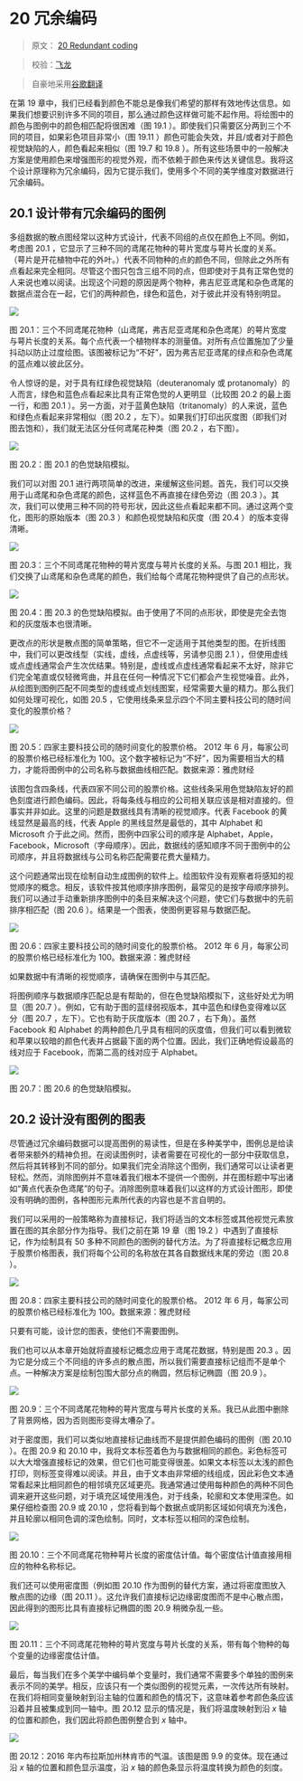 # 20 冗余编码

> 原文： [20 Redundant coding](https://serialmentor.com/dataviz/redundant-coding.html)

> 校验：[飞龙](https://github.com/wizardforcel)

> 自豪地采用[谷歌翻译](https://translate.google.cn/)

在第 19 章中，我们已经看到颜色不能总是像我们希望的那样有效地传达信息。如果我们想要识别许多不同的项目，那么通过颜色这样做可能不起作用。将绘图中的颜色与图例中的颜色相匹配将很困难（图 19.1 ）。即使我们只需要区分两到三个不同的项目，如果彩色项目非常小（图 19.11 ）颜色可能会失效，并且/或者对于颜色视觉缺陷的人，颜色看起来相似（图 19.7 和 19.8 ）。所有这些场景中的一般解决方案是使用颜色来增强图形的视觉外观，而不依赖于颜色来传达关键信息。我将这个设计原理称为冗余编码，因为它提示我们，使用多个不同的美学维度对数据进行冗余编码。

## 20.1 设计带有冗余编码的图例

多组数据的散点图经常以这种方式设计，代表不同组的点仅在颜色上不同。例如，考虑图 20.1 ，它显示了三种不同的鸢尾花物种的萼片宽度与萼片长度的关系。 （萼片是开花植物中花的外叶。）代表不同物种的点的颜色不同，但除此之外所有点看起来完全相同。尽管这个图只包含三组不同的点，但即使对于具有正常色觉的人来说也难以阅读。出现这个问题的原因是两个物种，弗吉尼亚鸢尾和杂色鸢尾的数据点混合在一起，它们的两种颜色，绿色和蓝色，对于彼此并没有特别明显。

![](img/71de51cfd932d0a8d7a54d501a2e1240.jpg)

图 20.1：三个不同鸢尾花物种（山鸢尾，弗吉尼亚鸢尾和杂色鸢尾）的萼片宽度与萼片长度的关系。每个点代表一个植物样本的测量值。对所有点位置施加了少量抖动以防止过度绘图。该图被标记为“不好”，因为弗吉尼亚鸢尾的绿点和杂色鸢尾的蓝点难以彼此区分。

令人惊讶的是，对于具有红绿色视觉缺陷（deuteranomaly 或 protanomaly）的人而言，绿色和蓝色点看起来比具有正常色觉的人更明显（比较图 20.2 的最上面一行，和图 20.1 ）。另一方面，对于蓝黄色缺陷（tritanomaly）的人来说，蓝色和绿色点看起来非常相似（图 20.2 ，左下）。如果我们打印出灰度图（即我们对图去饱和），我们就无法区分任何鸢尾花种类（图 20.2 ，右下图）。

![](img/430fd625964cb0e46e0832fa7b5bf992.jpg)

图 20.2：图 20.1 的色觉缺陷模拟。

我们可以对图 20.1 进行两项简单的改进，来缓解这些问题。首先，我们可以交换用于山鸢尾和杂色鸢尾的颜色，这样蓝色不再直接在绿色旁边（图 20.3 ）。其次，我们可以使用三种不同的符号形状，因此这些点看起来都不同。通过这两个变化，图形的原始版本（图 20.3 ）和颜色视觉缺陷和灰度（图 20.4 ）的版本变得清晰。

![](img/528ecc80bd2062e70d3be896630da801.jpg)

图 20.3：三个不同鸢尾花物种的萼片宽度与萼片长度的关系。与图 20.1 相比，我们交换了山鸢尾和杂色鸢尾的颜色，我们给每个鸢尾花物种提供了自己的点形状。

![](img/fc90c9311df98c0533b1add556e078e0.jpg)

图 20.4：图 20.3 的色觉缺陷模拟。由于使用了不同的点形状，即使是完全去饱和的灰度版本也很清晰。

更改点的形状是散点图的简单策略，但它不一定适用于其他类型的图。在折线图中，我们可以更改线型（实线，虚线，点虚线等，另请参见图 2.1 ），但使用虚线或点虚线通常会产生次优结果。特别是，虚线或点虚线通常看起来不太好，除非它们完全笔直或仅轻微弯曲，并且在任何一种情况下它们都会产生视觉噪音。此外，从绘图到图例匹配不同类型的虚线或点划线图案，经常需要大量的精力。那么我们如何处理可视化，如图 20.5 ，它使用线条来显示四个不同主要科技公司的随时间变化的股票价格？

![](img/4bb1f3fd1084c397035127fff222f3fa.jpg)

图 20.5：四家主要科技公司的随时间变化的股票价格。 2012 年 6 月，每家公司的股票价格已经标准化为 100。这个数字被标记为“不好”，因为需要相当大的精力，才能将图例中的公司名称与数据曲线相匹配。数据来源：雅虎财经

该图包含四条线，代表四家不同公司的股票价格。这些线条采用色觉缺陷友好的颜色刻度进行颜色编码。因此，将每条线与相应的公司相关联应该是相对直接的。但事实并非如此。这里的问题是数据线具有清晰的视觉顺序。代表 Facebook 的黄线显然是最高的线，代表 Apple 的黑线显然是最低的，其中 Alphabet 和 Microsoft 介于此之间。然而，图例中四家公司的顺序是 Alphabet，Apple，Facebook，Microsoft（字母顺序）。因此，数据线的感知顺序不同于图例中的公司顺序，并且将数据线与公司名称匹配需要花费大量精力。

这个问题通常出现在绘制自动生成图例的软件上。绘图软件没有观察者将感知的视觉顺序的概念。相反，该软件按其他顺序排序图例，最常见的是按字母顺序排列。我们可以通过手动重新排序图例中的条目来解决这个问题，使它们与数据中的先前排序相匹配（图 20.6 ）。结果是一个图表，使图例更容易与数据匹配。

![](img/9940959651d4ef3565baa42af035b30f.jpg)

图 20.6：四家主要科技公司的随时间变化的股票价格。 2012 年 6 月，每家公司的股票价格已经标准化为 100。数据来源：雅虎财经

如果数据中有清晰的视觉顺序，请确保在图例中与其匹配。

将图例顺序与数据顺序匹配总是有帮助的，但在色觉缺陷模拟下，这些好处尤为明显（图 20.7 ）。例如，它有助于图的蓝绿弱视版本，其中蓝色和绿色变得难以区分（图 20.7 ，左下）。它也有助于灰度版本（图 20.7 ，右下角）。虽然 Facebook 和 Alphabet 的两种颜色几乎具有相同的灰度值，但我们可以看到微软和苹果以较暗的颜色代表并占据最下面的两个位置。因此，我们正确地假设最高的线对应于 Facebook，而第二高的线对应于 Alphabet。

![](img/eba855504b27aa4991bab1f60077e0d1.jpg)

图 20.7：图 20.6 的色觉缺陷模拟。

## 20.2 设计没有图例的图表

尽管通过冗余编码数据可以提高图例的易读性，但是在多种美学中，图例总是给读者带来额外的精神负担。在阅读图例时，读者需要在可视化的一部分中获取信息，然后将其转移到不同的部分。如果我们完全消除这个图例，我们通常可以让读者更轻松。然而，消除图例并不意味着我们根本不提供一个图例，并在图标题中写出诸如“黄点代表杂色鸢尾”的句子。消除图例意味着我们以这样的方式设计图形，即使没有明确的图例，各种图形元素所代表的内容也是不言自明的。

我们可以采用的一般策略称为直接标记，我们将适当的文本标签或其他视觉元素放置在图的其余部分作为指导。我们之前在第 19 章（图 19.2 ）中遇到了直接标记，作为绘制具有 50 多种不同颜色的图例的替代方法。为了将直接标记概念应用于股票价格图表，我们将每个公司的名称放在其各自数据线末尾的旁边（图 20.8 ）。

![](img/84e4b8c9d79f48386a788e3be7bb17be.jpg)

图 20.8：四家主要科技公司的随时间变化的股票价格。 2012 年 6 月，每家公司的股票价格已经标准化为 100。数据来源：雅虎财经

只要有可能，设计您的图表，使他们不需要图例。

我们也可以从本章开始就将直接标记概念应用于鸢尾花数据，特别是图 20.3 。因为它是分成三个不同组的许多点的散点图，所以我们需要直接标记组而不是单个点。一种解决方案是绘制包围大部分点的椭圆，然后标记椭圆（图 20.9 ）。

![](img/2aa1af320ab84d16b0bd8e25a406bdc7.jpg)

图 20.9：三个不同鸢尾花物种的萼片宽度与萼片长度的关系。我已从此图中删除了背景网格，因为否则图形变得太嘈杂了。

对于密度图，我们可以类似地直接标记曲线而不是提供颜色编码的图例（图 20.10 ）。在图 20.9 和 20.10 中，我将文本标签着色为与数据相同的颜色。彩色标签可以大大增强直接标记的效果，但它们也可能变得很差。如果文本标签以太浅的颜色打印，则标签变得难以阅读。并且，由于文本由非常细的线组成，因此彩色文本通常看起来比相同颜色的相邻填充区域更亮。我通常通过使用每种颜色的两种不同色调来避开这些问题，对于填充区域使用浅色，对于线条，轮廓和文本使用深色。如果仔细检查图 20.9 或 20.10 ，您将看到每个数据点或阴影区域如何填充为浅色，并且轮廓以相同色调的深色绘制。同时，文本标签以相同的深色绘制。

![](img/a7e62626501a392d0528e3d323f81325.jpg)

图 20.10：三个不同鸢尾花物种萼片长度的密度估计值。每个密度估计值直接用相应的物种名称标记。

我们还可以使用密度图（例如图 20.10 作为图例的替代方案，通过将密度图放入散点图的边缘（图 20.11 ）。这允许我们直接标记边缘密度图而不是中心散点图，因此得到的图形比具有直接标记椭圆的图 20.9 稍微杂乱一些。

![](img/8210b74a9a6b473c4fe9e4c5e39c185a.jpg)

图 20.11：三个不同鸢尾花物种的萼片宽度与萼片长度的关系，带有每个物种的每个变量的边缘密度估计值。

最后，每当我们在多个美学中编码单个变量时，我们通常不需要多个单独的图例来表示不同的美学。相反，应该只有一个类似图例的视觉元素，一次传达所有映射。在我们将相同变量映射到沿主轴的位置和颜色的情况下，这意味着参考颜色条应该沿着并且被集成到同一轴中。图 20.12 显示的情况是，我们将温度映射到沿 *x* 轴的位置和颜色，我们因此将颜色图例整合到 *x* 轴中。

![](img/9144d3fdda940c8c38ee794cad5b394e.jpg)

图 20.12：2016 年内布拉斯加州林肯市的气温。该图是图 9.9 的变体。现在通过沿 *x* 轴的位置和颜色显示温度，沿 *x* 轴的颜色条显示将温度转换为颜色的刻度。